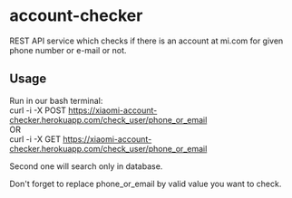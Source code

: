 # account-checker
REST API service which checks if there is an account at mi.com for given phone number or e-mail or not.

## Usage
Run in our bash terminal:  
curl -i -X POST https://xiaomi-account-checker.herokuapp.com/check_user/phone_or_email  
OR  
curl -i -X GET https://xiaomi-account-checker.herokuapp.com/check_user/phone_or_email  


Second one will search only in database.

Don't forget to replace phone_or_email by valid value you want to check.
